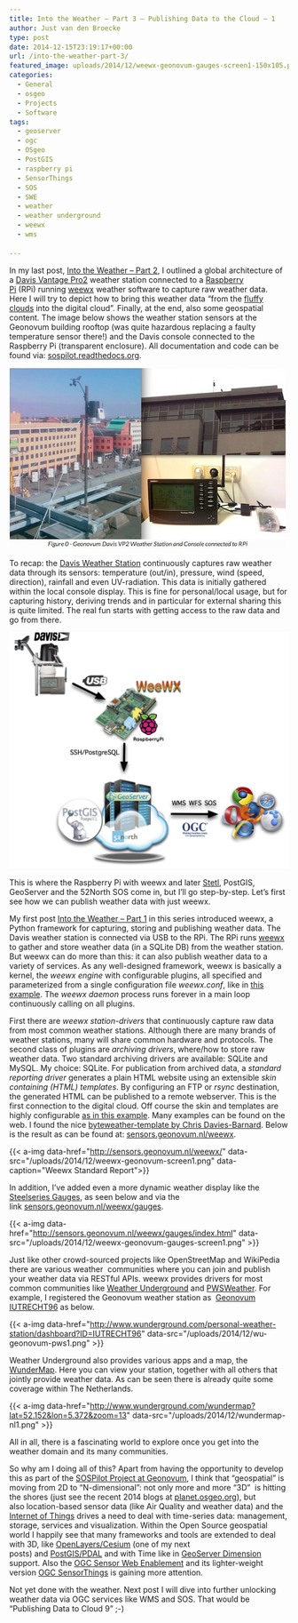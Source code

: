 ```yaml
---
title: Into the Weather – Part 3 – Publishing Data to the Cloud – 1
author: Just van den Broecke
type: post
date: 2014-12-15T23:19:17+00:00
url: /into-the-weather-part-3/
featured_image: uploads/2014/12/weewx-geonovum-gauges-screen1-150x105.png
categories:
  - General
  - osgeo
  - Projects
  - Software
tags:
  - geoserver
  - ogc
  - OSgeo
  - PostGIS
  - raspberry pi
  - SensorThings
  - SOS
  - SWE
  - weather
  - weather underground
  - weewx
  - wms

---
```

In my last post, [Into the Weather &#8211; Part 2][6], I outlined a global architecture of a [Davis Vantage Pro2][7] weather station connected to a [Raspberry Pi][8] (RPi) running [weewx][9] weather software to capture raw weather data. Here I will try to depict how to bring this weather data &#8220;from the [fluffy clouds][10] into the digital cloud&#8221;. Finally, at the end, also some geospatial content. The image below shows the weather station sensors at the Geonovum building rooftop (was quite hazardous replacing a faulty temperature sensor there!) and the Davis console connected to the Raspberry Pi (transparent enclosure). All documentation and code can be found via: [sospilot.readthedocs.org][11].

![ ](/uploads/2014/12/davis-pws-geonovum-pics1.jpg)

To recap: the [Davis Weather Station][12] continuously captures raw weather data through its sensors: temperature (out/in), pressure, wind (speed, direction), rainfall and even UV-radiation. This data is initially gathered within the local console display. This is fine for personal/local usage, but for capturing history, deriving trends and in particular for external sharing this is quite limited. The real fun starts with getting access to the raw data and go from there.

![ ](/uploads/2014/11/weather-hw-setup.png)

This is where the Raspberry Pi with weewx and later [Stetl][13], PostGIS, GeoServer and the 52North SOS come in, but I&#8217;ll go step-by-step. Let&#8217;s first see how we can publish weather data with just weewx.

My first post [Into the Weather &#8211; Part 1][14] in this series introduced weewx, a Python framework for capturing, storing and publishing weather data. The Davis weather station is connected via USB to the RPi. The RPi runs [weewx][9] to gather and store weather data (in a SQLite DB) from the weather station. But weewx can do more than this: it can also publish weather data to a variety of services. As any well-designed framework, weewx is basically a kernel, the _weewx engine_ with configurable plugins, all specified and parameterized from a single configuration file _weewx.conf_, like in [this example][15]. The _weewx daemon_ process runs forever in a main loop continuously calling on all plugins.

First there are _weewx station-drivers_ that continuously capture raw data from most common weather stations. Although there are many brands of weather stations, many will share common hardware and protocols. The second class of plugins are _archiving drivers_, where/how to store raw weather data. Two standard archiving drivers are available: SQLite and MySQL. My choice: SQLite. For publication from archived data, a _standard reporting driver_ generates a plain HTML website using an extensible _skin containing (HTML) templates_. By configuring an FTP or _rsync_ destination, the generated HTML can be published to a remote webserver. This is the first connection to the digital cloud. Off course the skin and templates are highly configurable [as in this example][16]. Many examples can be found on the web. I found the nice [byteweather-template by Chris Davies-Barnard][17]. Below is the result as can be found at: [sensors.geonovum.nl/weewx][18].

{{< a-img data-href="http://sensors.geonovum.nl/weewx/" data-src="/uploads/2014/12/weewx-geonovum-screen1.png" data-caption="Weewx Standard Report">}}

In addition, I&#8217;ve added even a more dynamic weather display like the [Steelseries Gauges][19], as seen below and via the link [sensors.geonovum.nl/weewx/gauges][20].

{{< a-img data-href="http://sensors.geonovum.nl/weewx/gauges/index.html" data-src="/uploads/2014/12/weewx-geonovum-gauges-screen1.png" >}}

Just like other crowd-sourced projects like OpenStreetMap and WikiPedia there are various weather  communities where you can join and publish your weather data via RESTful APIs. weewx provides drivers for most common communities like [Weather Underground][5] and [PWSWeather][21]. For example, I registered the Geonovum weather station as  [Geonovum IUTRECHT96][4] as below.

{{< a-img data-href="http://www.wunderground.com/personal-weather-station/dashboard?ID=IUTRECHT96" data-src="/uploads/2014/12/wu-geonovum-pws1.png" >}}

Weather Underground also provides various apps and a map, the [WunderMap][5]. Here you can view your station, together with all others that jointly provide weather data. As can be seen there is already quite some coverage within The Netherlands.

{{< a-img data-href="http://www.wunderground.com/wundermap?lat=52.152&lon=5.372&zoom=13" data-src="/uploads/2014/12/wundermap-nl1.png" >}}

All in all, there is a fascinating world to explore once you get into the weather domain and its many communities.

So why am I doing all of this? Apart from having the opportunity to develop this as part of the [SOSPilot Project at Geonovum][11], I think that &#8220;geospatial&#8221; is moving from 2D to &#8220;N-dimensional&#8221;: not only more and more &#8220;3D&#8221;  is hitting the shores (just see the recent 2014 blogs at [planet.osgeo.org][22]), but also location-based sensor data (like Air Quality and weather data) and the [Internet of Things][23] drives a need to deal with time-series data: management, storage, services and visualization. Within the Open Source geospatial world I happily see that many frameworks and tools are extended to deal with 3D, like [OpenLayers/Cesium][24] (one of my next posts) and [PostGIS/PDAL][25] and with Time like in [GeoServer Dimension][26] support. Also the [OGC Sensor Web Enablement][27] and its lighter-weight version [OGC SensorThings][28] is gaining more attention.

Not yet done with the weather. Next post I will dive into further unlocking weather data via OGC services like WMS and SOS. That would be &#8220;Publishing Data to Cloud 9&#8221; ;-)

 [1]: uploads/2014/12/davis-pws-geonovum-pics1.jpg
 [2]: uploads/2014/11/weather-hw-setup.png
 [3]: http://sensors.geonovum.nl/weewx/gauges/index.html
 [4]: http://www.wunderground.com/personal-weather-station/dashboard?ID=IUTRECHT96
 [5]: http://www.wunderground.com/wundermap?lat=52.152&lon=5.372&zoom=13
 [6]: /into-the-weather-part-2-fun-with-raspberry-pi/
 [7]: http://www.davisnet.com/weather/products/vantage-pro-professional-weather-stations.asp
 [8]: http://www.raspberrypi.org/
 [9]: http://www.weewx.com/
 [10]: http://en.wikipedia.org/wiki/Little_Fluffy_Clouds
 [11]: http://sospilot.readthedocs.org
 [12]: http://www.davisnet.com/weather/
 [13]: http://www.stetl.org
 [14]: /into-the-weather-part-1/
 [15]: https://github.com/Geonovum/sospilot/blob/master/src/weewx/davis/weewx.conf
 [16]: https://github.com/Geonovum/sospilot/tree/master/src/weewx/davis/byteweather
 [17]: http://davies-barnard.co.uk/2014/01/weewx-byteweather-template
 [18]: http://sensors.geonovum.nl/weewx
 [19]: http://wiki.sandaysoft.com/a/SteelSeries_Gauges
 [20]: http://sensors.geonovum.nl/weewx/gauges/
 [21]: http://pwsweather.com/
 [22]: http://planet.osgeo.org/
 [23]: http://en.wikipedia.org/wiki/Internet_of_Things
 [24]: http://openlayers.org/ol3-cesium/
 [25]: http://boundlessgeo.com/2013/11/manage-lidar-postgis/
 [26]: http://docs.geoserver.org/latest/en/user/services/wms/time.html
 [27]: http://www.opengeospatial.org/ogc/markets-technologies/swe
 [28]: http://ogc-iot.github.io/ogc-iot-api/
